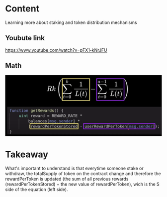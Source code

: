 # Content
Learning more about staking and token distribution mechanisms

## Youbute link
https://www.youtube.com/watch?v=pFX1-kNrJFU

## Math
![alt text](https://github.com/OlivierDemeaux/Defi/blob/main/Minimal-Staking/StakingFormula.png)

# Takeaway
What's important to understand is that everytime someone stake or withdraw, the totalSupply of token on the contract change and therefore the rewardPerToken is updated (the sum of all previous rewards (rewardPerTokenStored) + the new value of rewardPerToken), wich is the S side of the equation (left side).
